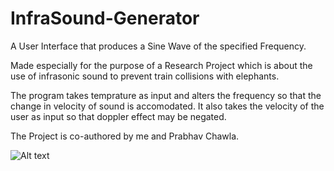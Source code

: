 # InfraSound-Generator
A User Interface that produces a Sine Wave of the specified Frequency.

Made especially for the purpose of a Research Project which is about the use of
infrasonic sound to prevent train collisions with elephants.   

The program takes temprature as input and alters the frequency so that the change
in velocity of sound is accomodated. It also takes the velocity of the user as input
so that doppler effect may be negated.

The Project is co-authored by me and Prabhav Chawla.

![Alt text](http://imgur.com/a/MzOks "Description")
